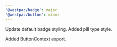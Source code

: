 ```yaml
---
'@westpac/badge': major
'@westpac/button': minor
---
```


Update default badge styling.
Added pill type style.

Added ButtonContext export.
